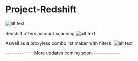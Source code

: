 # Project-Redshift
![alt text](https://i.imgur.com/HF9RWTc.png)

Redshift offers account scanning
![alt text](https://i.imgur.com/hq4yiqa.png)

Aswell as a proxyless combo list maker with filters.
![alt text](https://i.imgur.com/hq4yiqa.png)

--------------More updates coming soon--------------
